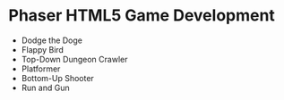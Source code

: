 # Phaser HTML5 Game Development

* Dodge the Doge
* Flappy Bird
* Top-Down Dungeon Crawler
* Platformer
* Bottom-Up Shooter
* Run and Gun
